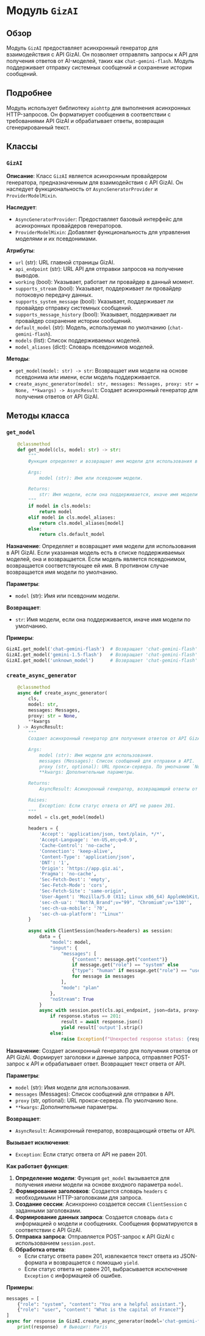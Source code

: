 # Модуль `GizAI`

## Обзор

Модуль `GizAI` предоставляет асинхронный генератор для взаимодействия с API GizAI. Он позволяет отправлять запросы к API для получения ответов от AI-моделей, таких как `chat-gemini-flash`. Модуль поддерживает отправку системных сообщений и сохранение истории сообщений.

## Подробнее

Модуль использует библиотеку `aiohttp` для выполнения асинхронных HTTP-запросов. Он форматирует сообщения в соответствии с требованиями API GizAI и обрабатывает ответы, возвращая сгенерированный текст.

## Классы

### `GizAI`

**Описание**: Класс `GizAI` является асинхронным провайдером генератора, предназначенным для взаимодействия с API GizAI. Он наследует функциональность от `AsyncGeneratorProvider` и `ProviderModelMixin`.

**Наследует**:
- `AsyncGeneratorProvider`: Предоставляет базовый интерфейс для асинхронных провайдеров генераторов.
- `ProviderModelMixin`: Добавляет функциональность для управления моделями и их псевдонимами.

**Атрибуты**:
- `url` (str): URL главной страницы GizAI.
- `api_endpoint` (str): URL API для отправки запросов на получение выводов.
- `working` (bool): Указывает, работает ли провайдер в данный момент.
- `supports_stream` (bool): Указывает, поддерживает ли провайдер потоковую передачу данных.
- `supports_system_message` (bool): Указывает, поддерживает ли провайдер отправку системных сообщений.
- `supports_message_history` (bool): Указывает, поддерживает ли провайдер сохранение истории сообщений.
- `default_model` (str): Модель, используемая по умолчанию (`chat-gemini-flash`).
- `models` (list): Список поддерживаемых моделей.
- `model_aliases` (dict): Словарь псевдонимов моделей.

**Методы**:
- `get_model(model: str) -> str`: Возвращает имя модели на основе псевдонима или имени, если модель поддерживается.
- `create_async_generator(model: str, messages: Messages, proxy: str = None, **kwargs) -> AsyncResult`: Создает асинхронный генератор для получения ответов от API GizAI.

## Методы класса

### `get_model`

```python
    @classmethod
    def get_model(cls, model: str) -> str:
        """
        Функция определяет и возвращает имя модели для использования в API GizAI.

        Args:
            model (str): Имя или псевдоним модели.

        Returns:
            str: Имя модели, если она поддерживается, иначе имя модели по умолчанию.
        """
        if model in cls.models:
            return model
        elif model in cls.model_aliases:
            return cls.model_aliases[model]
        else:
            return cls.default_model
```

**Назначение**:
Определяет и возвращает имя модели для использования в API GizAI. Если указанная модель есть в списке поддерживаемых моделей, она и возвращается. Если модель является псевдонимом, возвращается соответствующее ей имя. В противном случае возвращается имя модели по умолчанию.

**Параметры**:
- `model` (str): Имя или псевдоним модели.

**Возвращает**:
- `str`: Имя модели, если она поддерживается, иначе имя модели по умолчанию.

**Примеры**:

```python
GizAI.get_model('chat-gemini-flash')  # Возвращает 'chat-gemini-flash'
GizAI.get_model('gemini-1.5-flash')   # Возвращает 'chat-gemini-flash'
GizAI.get_model('unknown_model')      # Возвращает 'chat-gemini-flash'
```

### `create_async_generator`

```python
    @classmethod
    async def create_async_generator(
        cls,
        model: str,
        messages: Messages,
        proxy: str = None,
        **kwargs
    ) -> AsyncResult:
        """
        Создает асинхронный генератор для получения ответов от API GizAI.

        Args:
            model (str): Имя модели для использования.
            messages (Messages): Список сообщений для отправки в API.
            proxy (str, optional): URL прокси-сервера. По умолчанию `None`.
            **kwargs: Дополнительные параметры.

        Returns:
            AsyncResult: Асинхронный генератор, возвращающий ответы от API.

        Raises:
            Exception: Если статус ответа от API не равен 201.
        """
        model = cls.get_model(model)
        
        headers = {
            'Accept': 'application/json, text/plain, */*',
            'Accept-Language': 'en-US,en;q=0.9',
            'Cache-Control': 'no-cache',
            'Connection': 'keep-alive',
            'Content-Type': 'application/json',
            'DNT': '1',
            'Origin': 'https://app.giz.ai',
            'Pragma': 'no-cache',
            'Sec-Fetch-Dest': 'empty',
            'Sec-Fetch-Mode': 'cors',
            'Sec-Fetch-Site': 'same-origin',
            'User-Agent': 'Mozilla/5.0 (X11; Linux x86_64) AppleWebKit/537.36 (KHTML, like Gecko) Chrome/130.0.0.0 Safari/537.36',
            'sec-ch-ua': '"Not?A_Brand";v="99", "Chromium";v="130"',
            'sec-ch-ua-mobile': '?0',
            'sec-ch-ua-platform': '"Linux"'
        }
        
        async with ClientSession(headers=headers) as session:
            data = {
                "model": model,
                "input": {
                    "messages": [
                        {"content": message.get("content")}
                        if message.get("role") == "system" else
                        {"type": "human" if message.get("role") == "user" else "ai", "content": message.get("content")}
                        for message in messages
                    ],
                    "mode": "plan"
                },
                "noStream": True
            }
            async with session.post(cls.api_endpoint, json=data, proxy=proxy) as response:
                if response.status == 201:
                    result = await response.json()
                    yield result['output'].strip()
                else:
                    raise Exception(f"Unexpected response status: {response.status}\n{await response.text()}")
```

**Назначение**:
Создает асинхронный генератор для получения ответов от API GizAI. Формирует заголовки и данные запроса, отправляет POST-запрос к API и обрабатывает ответ. Возвращает текст ответа от API.

**Параметры**:
- `model` (str): Имя модели для использования.
- `messages` (Messages): Список сообщений для отправки в API.
- `proxy` (str, optional): URL прокси-сервера. По умолчанию `None`.
- `**kwargs`: Дополнительные параметры.

**Возвращает**:
- `AsyncResult`: Асинхронный генератор, возвращающий ответы от API.

**Вызывает исключения**:
- `Exception`: Если статус ответа от API не равен 201.

**Как работает функция**:
1. **Определение модели**: Функция `get_model` вызывается для получения имени модели на основе входного параметра `model`.
2. **Формирование заголовков**: Создается словарь `headers` с необходимыми HTTP-заголовками для запроса.
3. **Создание сессии**: Асинхронно создается сессия `ClientSession` с заданными заголовками.
4. **Формирование данных запроса**: Создается словарь `data` с информацией о модели и сообщениях. Сообщения форматируются в соответствии с API GizAI.
5. **Отправка запроса**: Отправляется POST-запрос к API GizAI с использованием `session.post`.
6. **Обработка ответа**:
   - Если статус ответа равен 201, извлекается текст ответа из JSON-формата и возвращается с помощью `yield`.
   - Если статус ответа не равен 201, выбрасывается исключение `Exception` с информацией об ошибке.

**Примеры**:

```python
messages = [
    {"role": "system", "content": "You are a helpful assistant."},
    {"role": "user", "content": "What is the capital of France?"}
]
async for response in GizAI.create_async_generator(model='chat-gemini-flash', messages=messages):
    print(response)  # Выводит: Paris